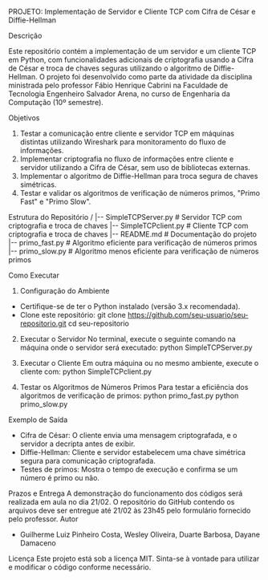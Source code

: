 PROJETO: Implementação de Servidor e Cliente TCP com Cifra de César e Diffie-Hellman

Descrição

Este repositório contém a implementação de um servidor e um cliente TCP em Python, com funcionalidades adicionais de criptografia usando a Cifra de César e troca de chaves seguras utilizando o algoritmo de Diffie-Hellman. 
O projeto foi desenvolvido como parte da atividade da disciplina ministrada pelo professor Fábio Henrique Cabrini na Faculdade de Tecnologia Engenheiro Salvador Arena, no curso de Engenharia da Computação (10º semestre).

Objetivos

1. Testar a comunicação entre cliente e servidor TCP em máquinas distintas utilizando Wireshark para monitoramento do fluxo de informações.
2. Implementar criptografia no fluxo de informações entre cliente e servidor utilizando a Cifra de César, sem uso de bibliotecas externas.
3. Implementar o algoritmo de Diffie-Hellman para troca segura de chaves simétricas.
4. Testar e validar os algoritmos de verificação de números primos, "Primo Fast" e "Primo Slow".

Estrutura do Repositório
/
|-- SimpleTCPServer.py # Servidor TCP com criptografia e troca de chaves
|-- SimpleTCPclient.py # Cliente TCP com criptografia e troca de chaves
|-- README.md # Documentação do projeto
|-- primo_fast.py # Algoritmo eficiente para verificação de números primos
|-- primo_slow.py # Algoritmo menos eficiente para verificação de números primos

Como Executar

1. Configuração do Ambiente
- Certifique-se de ter o Python instalado (versão 3.x recomendada).
- Clone este repositório:
 git clone https://github.com/seu-usuario/seu-repositorio.git
 cd seu-repositorio

2. Executar o Servidor
No terminal, execute o seguinte comando na máquina onde o servidor será executado:
 python SimpleTCPServer.py

3. Executar o Cliente
Em outra máquina ou no mesmo ambiente, execute o cliente com:
 python SimpleTCPclient.py

4. Testar os Algoritmos de Números Primos
Para testar a eficiência dos algoritmos de verificação de primos:
 python primo_fast.py
 python primo_slow.py

Exemplo de Saída
- Cifra de César: O cliente envia uma mensagem criptografada, e o servidor a decripta antes de exibir.
- Diffie-Hellman: Cliente e servidor estabelecem uma chave simétrica segura para comunicação criptografada.
- Testes de primos: Mostra o tempo de execução e confirma se um número é primo ou não.

Prazos e Entrega
A demonstração do funcionamento dos códigos será realizada em aula no dia 21/02. O repositório do GitHub contendo os arquivos deve ser entregue até 21/02 às 23h45 pelo formulário fornecido pelo professor.
Autor
- Guilherme Luiz Pinheiro Costa, Wesley Oliveira, Duarte Barbosa, Dayane Damaceno

Licença
Este projeto está sob a licença MIT. Sinta-se à vontade para utilizar e modificar o código conforme necessário.
